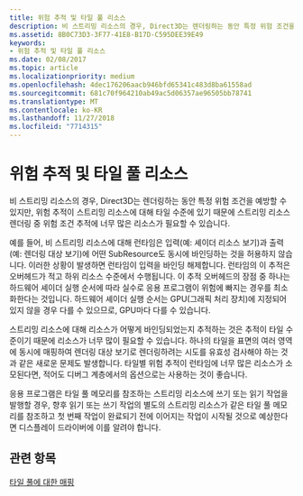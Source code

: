 ```yaml
---
title: 위험 추적 및 타일 풀 리소스
description: 비 스트리밍 리소스의 경우, Direct3D는 렌더링하는 동안 특정 위험 조건을 예방할 수 있지만, 위험 추적이 스트리밍 리소스에 대해 타일 수준에 있기 때문에 스트리밍 리소스 렌더링 중 위험 조건 추적에 너무 많은 리소스가 필요할 수 있습니다.
ms.assetid: 8B0C73D3-3F77-41E8-B17D-C595DEE39E49
keywords:
- 위험 추적 및 타일 풀 리소스
ms.date: 02/08/2017
ms.topic: article
ms.localizationpriority: medium
ms.openlocfilehash: 4dec176206aacb946bfd65341c483d8ba61558ad
ms.sourcegitcommit: 681c70f964210ab49ac5d06357ae96505bb78741
ms.translationtype: MT
ms.contentlocale: ko-KR
ms.lasthandoff: 11/27/2018
ms.locfileid: "7714315"
---
```

# <a name="hazard-tracking-versus-tile-pool-resources"></a>위험 추적 및 타일 풀 리소스


비 스트리밍 리소스의 경우, Direct3D는 렌더링하는 동안 특정 위험 조건을 예방할 수 있지만, 위험 추적이 스트리밍 리소스에 대해 타일 수준에 있기 때문에 스트리밍 리소스 렌더링 중 위험 조건 추적에 너무 많은 리소스가 필요할 수 있습니다.

예를 들어, 비 스트리밍 리소스에 대해 런타임은 입력(예: 셰이더 리소스 보기)과 출력(예: 렌더링 대상 보기)에 어떤 SubResource도 동시에 바인딩하는 것을 허용하지 않습니다. 이러한 상황이 발생하면 런타임이 입력을 바인딩 해제합니다. 런타임의 이 추적은 오버헤드가 적고 하위 리소스 수준에서 수행됩니다. 이 추적 오버헤드의 장점 중 하나는 하드웨어 셰이더 실행 순서에 따라 실수로 응용 프로그램이 위험에 빠지는 경우를 최소화한다는 것입니다. 하드웨어 셰이더 실행 순서는 GPU(그래픽 처리 장치)에 지정되어 있지 않을 경우 다를 수 있으므로, GPU마다 다를 수 있습니다.

스트리밍 리소스에 대해 리소스가 어떻게 바인딩되었는지 추적하는 것은 추적이 타일 수준이기 때문에 리소스가 너무 많이 필요할 수 있습니다. 하나의 타일을 표면의 여러 영역에 동시에 매핑하여 렌더링 대상 보기로 렌더링하려는 시도를 유효성 검사해야 하는 것과 같은 새로운 문제도 발생합니다. 타일별 위험 추적이 런타임에 너무 많은 리소스가 소모된다면, 적어도 디버그 계층에서의 옵션으로는 사용하는 것이 좋습니다.

응용 프로그램은 타일 풀 메모리를 참조하는 스트리밍 리소스에 쓰기 또는 읽기 작업을 발행할 경우, 향후 읽기 또는 쓰기 작업의 별도의 스트리밍 리소스가 같은 타일 풀 메모리를 참조하고 첫 번째 작업이 완료되기 전에 이어지는 작업이 시작될 것으로 예상한다면 디스플레이 드라이버에 이를 알려야 합니다.

## <a name="span-idrelated-topicsspanrelated-topics"></a><span id="related-topics"></span>관련 항목


[타일 풀에 대한 매핑](mappings-are-into-a-tile-pool.md)

 

 




